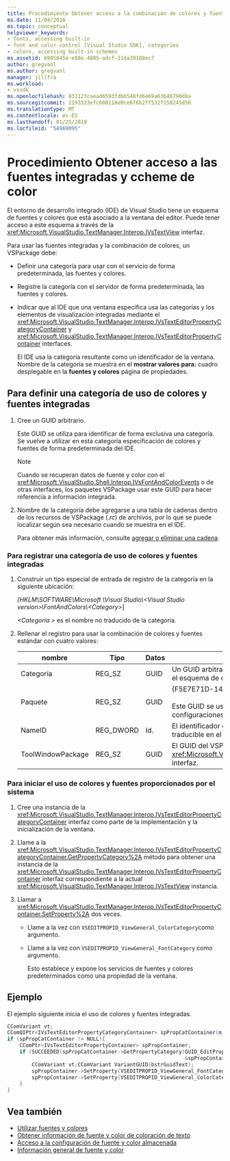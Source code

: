 ```yaml
---
title: Procedimiento Obtener acceso a la combinación de colores y fuentes integradas | Documentos de Microsoft
ms.date: 11/04/2016
ms.topic: conceptual
helpviewer_keywords:
- fonts, accessing built-in
- font and color control [Visual Studio SDK], categories
- colors, accessing built-in schemes
ms.assetid: 6905845e-e88e-4805-adcf-21da39108ec7
author: gregvanl
ms.author: gregvanl
manager: jillfra
ms.workload:
- vssdk
ms.openlocfilehash: 831123caead6593fdbb548fd6e69a63646790d8a
ms.sourcegitcommit: 2193323efc608118e0ce6f6b2ff532f158245d56
ms.translationtype: MT
ms.contentlocale: es-ES
ms.lasthandoff: 01/25/2019
ms.locfileid: "54969095"
---
```

# <a name="how-to-access-the-built-in-fonts-and-color-ccheme"></a>Procedimiento Obtener acceso a las fuentes integradas y ccheme de color
El entorno de desarrollo integrado (IDE) de Visual Studio tiene un esquema de fuentes y colores que está asociado a la ventana del editor. Puede tener acceso a este esquema a través de la <xref:Microsoft.VisualStudio.TextManager.Interop.IVsTextView> interfaz.

 Para usar las fuentes integradas y la combinación de colores, un VSPackage debe:

- Definir una categoría para usar con el servicio de forma predeterminada, las fuentes y colores.

- Registre la categoría con el servidor de forma predeterminada, las fuentes y colores.

- Indicar que al IDE que una ventana específica usa las categorías y los elementos de visualización integradas mediante el <xref:Microsoft.VisualStudio.TextManager.Interop.IVsTextEditorPropertyCategoryContainer> y <xref:Microsoft.VisualStudio.TextManager.Interop.IVsTextEditorPropertyContainer> interfaces.

  El IDE usa la categoría resultante como un identificador de la ventana. Nombre de la categoría se muestra en el **mostrar valores para:** cuadro desplegable en la **fuentes y colores** página de propiedades.

## <a name="to-define-a-category-using-built-in-fonts-and-colors"></a>Para definir una categoría de uso de colores y fuentes integradas

1.  Cree un GUID arbitrario.

     Este GUID se utiliza para identificar de forma exclusiva una categoría. Se vuelve a utilizar en esta categoría especificación de colores y fuentes de forma predeterminada del IDE.

    > [!NOTE]
    >  Cuando se recuperan datos de fuente y color con el <xref:Microsoft.VisualStudio.Shell.Interop.IVsFontAndColorEvents> o de otras interfaces, los paquetes VSPackage usar este GUID para hacer referencia a información integrada.

2.  Nombre de la categoría debe agregarse a una tabla de cadenas dentro de los recursos de VSPackage (*.rc*) de archivos, por lo que se puede localizar según sea necesario cuando se muestra en el IDE.

     Para obtener más información, consulte [agregar o eliminar una cadena](/cpp/windows/adding-or-deleting-a-string).

### <a name="to-register-a-category-using-built-in-fonts-and-colors"></a>Para registrar una categoría de uso de colores y fuentes integradas

1.  Construir un tipo especial de entrada de registro de la categoría en la siguiente ubicación:

     *[HKLM\SOFTWARE\Microsoft \Visual Studio\\\<Visual Studio version>\FontAndColors\\\<Category>*]

     *\<Categoría >* es el nombre no traducido de la categoría.

2.  Rellenar el registro para usar la combinación de colores y fuentes estándar con cuatro valores:

    |nombre|Tipo|Datos|Descripción|
    |----------|----------|----------|-----------------|
    |Categoría|REG_SZ|GUID|Un GUID arbitrario que identifica una categoría que contiene el esquema de color y fuente de cotizaciones.|
    |Paquete|REG_SZ|GUID|{F5E7E71D-1401-11D1-883B-0000F87579D2}<br /><br /> Este GUID se usa por todos los VSPackages que usan las configuraciones predeterminadas de fuente y color.|
    |NameID|REG_DWORD|Id.|El identificador de recurso de un nombre de categoría traducible en el VSPackage.|
    |ToolWindowPackage|REG_SZ|GUID|El GUID del VSPackage que implementa el <xref:Microsoft.VisualStudio.TextManager.Interop.IVsTextView> interfaz.|

### <a name="to-initiate-the-use-of-system-provided-fonts-and-colors"></a>Para iniciar el uso de colores y fuentes proporcionados por el sistema

1. Cree una instancia de la <xref:Microsoft.VisualStudio.TextManager.Interop.IVsTextEditorPropertyCategoryContainer> interfaz como parte de la implementación y la inicialización de la ventana.

2. Llame a la <xref:Microsoft.VisualStudio.TextManager.Interop.IVsTextEditorPropertyCategoryContainer.GetPropertyCategory%2A> método para obtener una instancia de la <xref:Microsoft.VisualStudio.TextManager.Interop.IVsTextEditorPropertyContainer> interfaz correspondiente a la actual <xref:Microsoft.VisualStudio.TextManager.Interop.IVsTextView> instancia.

3. Llamar a <xref:Microsoft.VisualStudio.TextManager.Interop.IVsTextEditorPropertyContainer.SetProperty%2A> dos veces.

   - Llame a la vez con `VSEDITPROPID_ViewGeneral_ColorCategory`como argumento.

   - Llame a la vez con `VSEDITPROPID_ViewGeneral_FontCategory` como argumento.

     Esto establece y expone los servicios de fuentes y colores predeterminados como una propiedad de la ventana.

## <a name="example"></a>Ejemplo
 El ejemplo siguiente inicia el uso de colores y fuentes integradas.

```cpp
CComVariant vt;
CComQIPtr<IVsTextEditorPropertyCategoryContainer> spPropCatContainer(m_spView);
if (spPropCatContainer != NULL){
    CComPtr<IVsTextEditorPropertyContainer> spPropContainer;
    if (SUCCEEDED(spPropCatContainer->GetPropertyCategory(GUID_EditPropCategory_View_MasterSettings,
                                                          &spPropContainer))){
        CComVariant vt;CComVariant VariantGUID(bstrGuidText);
        spPropContainer->SetProperty(VSEDITPROPID_ViewGeneral_FontCategory, VariantGUID);
        spPropContainer->SetProperty(VSEDITPROPID_ViewGeneral_ColorCategory, VariantGUID);
    }
}
```

## <a name="see-also"></a>Vea también

- [Utilizar fuentes y colores](../extensibility/using-fonts-and-colors.md)
- [Obtener información de fuente y color de coloración de texto](../extensibility/getting-font-and-color-information-for-text-colorization.md)
- [Acceso a la configuración de fuente y color almacenada](../extensibility/accessing-stored-font-and-color-settings.md)
- [Información general de fuente y color](../extensibility/font-and-color-overview.md)